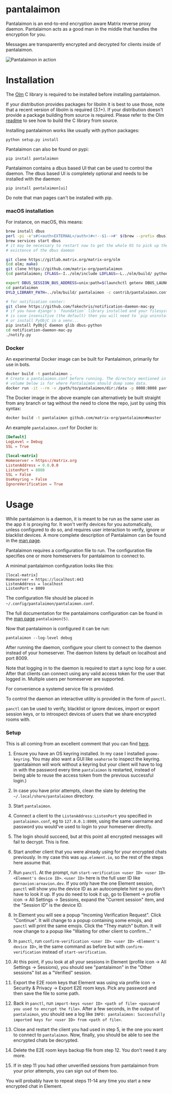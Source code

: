 pantalaimon
===========

Pantalaimon is an end-to-end encryption aware Matrix reverse proxy daemon.
Pantalaimon acts as a good man in the middle that handles the encryption for you.

Messages are transparently encrypted and decrypted for clients inside of
pantalaimon.

![Pantalaimon in action](docs/pan.gif)

Installation
============

The [Olm](https://gitlab.matrix.org/matrix-org/olm) C library is required to
be installed before installing pantalaimon.

If your distribution provides packages for libolm it is best to use those, note
that a recent version of libolm is required (3.1+). If your distribution doesn't
provide a package building from source is required. Please refer to the Olm
[readme](https://gitlab.matrix.org/matrix-org/olm/blob/master/README.md)
to see how to build the C library from source.

Installing pantalaimon works like usually with python packages:

    python setup.py install

Pantalaimon can also be found on pypi:

    pip install pantalaimon

Pantalaimon contains a dbus based UI that can be used to control the daemon.
The dbus based UI is completely optional and needs to be installed with the
daemon:

    pip install pantalaimon[ui]

Do note that man pages can't be installed with pip.

### macOS installation

For instance, on macOS, this means:

```bash
brew install dbus
perl -pi -e's#(<auth>EXTERNAL</auth>)#<!--$1-->#' $(brew --prefix dbus)/share/dbus-1/session.conf
brew services start dbus
# it may be necessary to restart now to get the whole OS to pick up the
# existence of the dbus daemon

git clone https://gitlab.matrix.org/matrix-org/olm
(cd olm; make)
git clone https://github.com/matrix-org/pantalaimon
(cd pantalaimon; CFLAGS=-I../olm/include LDFLAGS=-L../olm/build/ python3 setup.py install)

export DBUS_SESSION_BUS_ADDRESS=unix:path=$(launchctl getenv DBUS_LAUNCHD_SESSION_BUS_SOCKET)
cd pantalaimon
DYLD_LIBRARY_PATH=../olm/build/ pantalaimon -c contrib/pantalaimon.conf

# for notification center:
git clone https://github.com/fakechris/notification-daemon-mac-py
# if you have django's `foundation` library installed and your filesystem
# is case insensitive (the default) then you will need to `pip uninstall foundation`
# or install PyObjC in a venv...
pip install PyObjC daemon glib dbus-python
cd notification-daemon-mac-py
./notify.py
```

### Docker

An experimental Docker image can be built for Pantalaimon, primarily for use in bots.

```bash
docker build -t pantalaimon .
# Create a pantalaimon.conf before running. The directory mentioned in the
# volume below is for where Pantalaimon should dump some data.
docker run -it --rm -v /path/to/pantalaimon/dir:/data -p 8008:8008 pantalaimon
```
The Docker image in the above example can alternatively be built straight from any branch or tag without the need to clone the repo, just by using this syntax:
```bash
docker build -t pantalaimon github.com/matrix-org/pantalaimon#master
```

An example `pantalaimon.conf` for Docker is:
```conf
[Default]
LogLevel = Debug
SSL = True

[local-matrix]
Homeserver = https://matrix.org
ListenAddress = 0.0.0.0
ListenPort = 8008
SSL = False
UseKeyring = False
IgnoreVerification = True
```

Usage
=====

While pantalaimon is a daemon, it is meant to be run as the same user as the app it is proxying for. It won't
verify devices for you automatically, unless configured to do so, and requires
user interaction to verify, ignore or blacklist devices. A more complete
description of Pantalaimon can be found in the [man page](docs/man/pantalaimon.8.md).

Pantalaimon requires a configuration file to run. The configuration file
specifies one or more homeservers for pantalaimon to connect to.

A minimal pantalaimon configuration looks like this:
```dosini
[local-matrix]
Homeserver = https://localhost:443
ListenAddress = localhost
ListenPort = 8009
```

The configuration file should be placed in `~/.config/pantalaimon/pantalaimon.conf`.

The full documentation for the pantalaimons configuration can be found in
the [man page](docs/man/pantalaimon.5.md) `pantalaimon(5)`.

Now that pantalaimon is configured it can be run:

    pantalaimon --log-level debug

After running the daemon, configure your client to connect to the daemon instead
of your homeserver. The daemon listens by default on localhost and port 8009.

Note that logging in to the daemon is required to start a sync loop for a user.
After that clients can connect using any valid access token for the user that
logged in. Multiple users per homeserver are supported.

For convenience a systemd service file is provided.

To control the daemon an interactive utility is provided in the form of
`panctl`.

`panctl` can be used to verify, blacklist or ignore devices, import or export
session keys, or to introspect devices of users that we share encrypted rooms
with.

### Setup
This is all coming from an excellent comment that you can find [here](https://github.com/matrix-org/pantalaimon/issues/154#issuecomment-1951591191).



1) Ensure you have an OS keyring installed. In my case I installed `gnome-keyring`. You may also want a GUI like `seahorse` to inspect the keyring. (pantalaimon will work without a keyring but your client will have to log in with the password every time `pantalaimon` is restarted, instead of being able to reuse the access token from the previous successful login.)

2) In case you have prior attempts, clean the slate by deleting the `~/.local/share/pantalaimon` directory.

3) Start `pantalaimon`.

4) Connect a client to the `ListenAddress:ListenPort` you specified in `pantalaimon.conf`, eg to `127.0.0.1:8009`, using the same username and password you would've used to login to your homeserver directly.

5) The login should succeed, but at this point all encrypted messages will fail to decrypt. This is fine.

6) Start another client that you were already using for your encrypted chats previously. In my case this was `app.element.io`, so the rest of the steps here assume that.

7) Run `panctl`. At the prompt, run `start-verification <user ID> <user ID> <Element's device ID>`. `<user ID>` here is the full user ID like `@arnavion:arnavion.dev`. If you only have the one Element session, `panctl` will show you the device ID as an autocomplete hint so you don't have to look it up. If you do need to look it up, go to Element -> profile icon -> All Settings -> Sessions, expand the "Current session" item, and the "Session ID" is the device ID.

8) In Element you will see a popup "Incoming Verification Request". Click "Continue". It will change to a popup containing some emojis, and `panctl` will print the same emojis. Click the "They match" button. It will now change to a popup like "Waiting for other client to confirm..."

9) In `panctl`, run `confirm-verification <user ID> <user ID> <Element's device ID>`, ie the same command as before but with `confirm-verification` instead of `start-verification`.

10) At this point, if you look at all your sessions in Element (profile icon -> All Settings -> Sessions), you should see "pantalaimon" in the "Other sessions" list as a "Verified" session.

11) Export the E2E room keys that Element was using via profile icon -> Security & Privacy -> Export E2E room keys. Pick any password and then save the file to some path.

12) Back in `panctl`, run `import-keys <user ID> <path of file> <password you used to encrypt the file>`. After a few seconds, in the output of `pantalaimon`, you should see a log like `INFO: pantalaimon: Successfully imported keys for <user ID> from <path of file>`.

13) Close and restart the client you had used in step 5, ie the one you want to connect to `pantalaimon`. Now, finally, you should be able to see the encrypted chats be decrypted.

14) Delete the E2E room keys backup file from step 12. You don't need it any more.


15) If in step 11 you had other unverified sessions from pantalaimon from your prior attempts, you can sign out of them too.

You will probably have to repeat steps 11-14 any time you start a new encrypted chat in Element.
